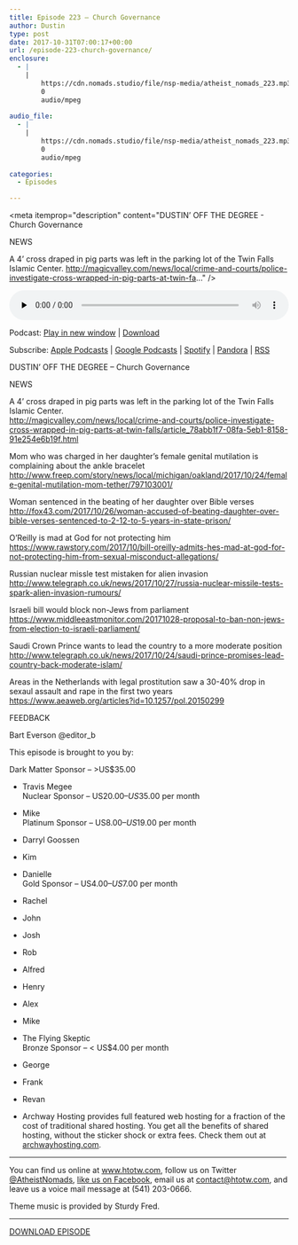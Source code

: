 ```yaml
---
title: Episode 223 – Church Governance
author: Dustin
type: post
date: 2017-10-31T07:00:17+00:00
url: /episode-223-church-governance/
enclosure:
  - |
    |
        https://cdn.nomads.studio/file/nsp-media/atheist_nomads_223.mp3
        0
        audio/mpeg
        
audio_file:
  - |
    |
        https://cdn.nomads.studio/file/nsp-media/atheist_nomads_223.mp3
        0
        audio/mpeg
        
categories:
  - Episodes

---
```

<div itemscope itemtype="http://schema.org/AudioObject">
  <meta itemprop="name" content="Episode 223 &#8211; Church Governance" />
  
  <meta itemprop="uploadDate" content="2017-10-31T01:00:17-06:00" />
  
  <meta itemprop="encodingFormat" content="audio/mpeg" />
  
  <meta itemprop="description" content="DUSTIN’ OFF THE DEGREE - Church Governance

NEWS

A 4’ cross draped in pig parts was left in the parking lot of the Twin Falls Islamic Center.
http://magicvalley.com/news/local/crime-and-courts/police-investigate-cross-wrapped-in-pig-parts-at-twin-fa..." />
  
  <meta itemprop="contentUrl" content="https://dts.podtrac.com/redirect.mp3/cdn.nomads.studio/file/nsp-media/atheist_nomads_223.mp3" />
  </p> 
  
  <div class="powerpress_player" id="powerpress_player_8486">
    <audio class="wp-audio-shortcode" id="audio-1645-230" preload="none" style="width: 100%;" controls="controls"><source type="audio/mpeg" src="https://dts.podtrac.com/redirect.mp3/cdn.nomads.studio/file/nsp-media/atheist_nomads_223.mp3?_=230" /><a href="https://dts.podtrac.com/redirect.mp3/cdn.nomads.studio/file/nsp-media/atheist_nomads_223.mp3">https://dts.podtrac.com/redirect.mp3/cdn.nomads.studio/file/nsp-media/atheist_nomads_223.mp3</a></audio>
  </div>
</div>

<p class="powerpress_links powerpress_links_mp3">
  Podcast: <a href="https://dts.podtrac.com/redirect.mp3/cdn.nomads.studio/file/nsp-media/atheist_nomads_223.mp3" class="powerpress_link_pinw" target="_blank" title="Play in new window" onclick="return powerpress_pinw('https://htotw.com/?powerpress_pinw=1645-podcast');" rel="nofollow">Play in new window</a> | <a href="https://dts.podtrac.com/redirect.mp3/cdn.nomads.studio/file/nsp-media/atheist_nomads_223.mp3" class="powerpress_link_d" title="Download" rel="nofollow" download="atheist_nomads_223.mp3">Download</a>
</p>

<p class="powerpress_links powerpress_subscribe_links">
  Subscribe: <a href="https://podcasts.apple.com/us/podcast/humanists-take-on-the-world/id530050098?mt=2&ls=1" class="powerpress_link_subscribe powerpress_link_subscribe_itunes" target="_blank" title="Subscribe on Apple Podcasts" rel="nofollow">Apple Podcasts</a> | <a href="https://www.google.com/podcasts?feed=aHR0cDovL2F0aGVpc3Rub21hZHMubGlic3luLmNvbS9yc3M%3D" class="powerpress_link_subscribe powerpress_link_subscribe_googleplay" target="_blank" title="Subscribe on Google Podcasts" rel="nofollow">Google Podcasts</a> | <a href="https://open.spotify.com/show/3LzK2xZGike6Tc1GEMtMbr?si=LieN9SNuTpq96smuaUsH8A" class="powerpress_link_subscribe powerpress_link_subscribe_spotify" target="_blank" title="Subscribe on Spotify" rel="nofollow">Spotify</a> | <a href="https://www.pandora.com/podcast/atheist-nomads/PC:10122?corr=62071012&part=ug" class="powerpress_link_subscribe powerpress_link_subscribe_pandora" target="_blank" title="Subscribe on Pandora" rel="nofollow">Pandora</a> | <a href="https://htotw.com/feed/podcast/" class="powerpress_link_subscribe powerpress_link_subscribe_rss" target="_blank" title="Subscribe via RSS" rel="nofollow">RSS</a>
</p>

<CENTER>
</CENTER>DUSTIN’ OFF THE DEGREE &#8211; Church Governance

NEWS

A 4’ cross draped in pig parts was left in the parking lot of the Twin Falls Islamic Center.  
<http://magicvalley.com/news/local/crime-and-courts/police-investigate-cross-wrapped-in-pig-parts-at-twin-falls/article_78abb1f7-08fa-5eb1-8158-91e254e6b19f.html>

Mom who was charged in her daughter’s female genital mutilation is complaining about the ankle bracelet  
 <http://www.freep.com/story/news/local/michigan/oakland/2017/10/24/female-genital-mutilation-mom-tether/797103001/>

Woman sentenced in the beating of her daughter over Bible verses  
 <http://fox43.com/2017/10/26/woman-accused-of-beating-daughter-over-bible-verses-sentenced-to-2-12-to-5-years-in-state-prison/>

O’Reilly is mad at God for not protecting him  
<https://www.rawstory.com/2017/10/bill-oreilly-admits-hes-mad-at-god-for-not-protecting-him-from-sexual-misconduct-allegations/>

Russian nuclear missle test mistaken for alien invasion  
<http://www.telegraph.co.uk/news/2017/10/27/russia-nuclear-missile-tests-spark-alien-invasion-rumours/>

Israeli bill would block non-Jews from parliament  
<https://www.middleeastmonitor.com/20171028-proposal-to-ban-non-jews-from-election-to-israeli-parliament/>

Saudi Crown Prince wants to lead the country to a more moderate position  
<http://www.telegraph.co.uk/news/2017/10/24/saudi-prince-promises-lead-country-back-moderate-islam/>

Areas in the Netherlands with legal prostitution saw a 30-40% drop in sexaul assault and rape in the first two years  
<https://www.aeaweb.org/articles?id=10.1257/pol.20150299>

FEEDBACK

Bart Everson @editor_b

This episode is brought to you by:

Dark Matter Sponsor – >US$35.00  
* Travis Megee  
Nuclear Sponsor – US$20.00 – US$35.00 per month  
* Mike  
Platinum Sponsor – US$8.00 – US$19.00 per month  
* Darryl Goossen  
* Kim  
* Danielle  
Gold Sponsor – US$4.00 – US$7.00 per month  
* Rachel  
* John  
* Josh  
* Rob  
* Alfred  
* Henry  
* Alex  
* Mike  
* The Flying Skeptic  
Bronze Sponsor – < US$4.00 per month  
* George  
* Frank  
* Revan

* Archway Hosting provides full featured web hosting for a fraction of the cost of traditional shared hosting. You get all the benefits of shared hosting, without the sticker shock or extra fees. Check them out at <a href="http://archwayhosting.com/" target="_blank" rel="noopener">archwayhosting.com</a>.

<hr width="500" />

You can find us online at <a href="https://www.htotw.com/" target="_blank" rel="noopener">www.htotw.com</a>, follow us on Twitter <a href="https://twitter.com/AtheistNomads" target="_blank" rel="noopener">@AtheistNomads</a>, <a href="https://htotw.com/facebook" target="_blank" rel="noopener">like us on Facebook</a>, email us at <contact@htotw.com>, and leave us a voice mail message at (541) 203-0666.

Theme music is provided by Sturdy Fred.

<hr width="”500”" />

[DOWNLOAD EPISODE][1]

 [1]: https://dts.podtrac.com/redirect.mp3/cdn.nomads.studio/file/nsp-media/atheist_nomads_223.mp3